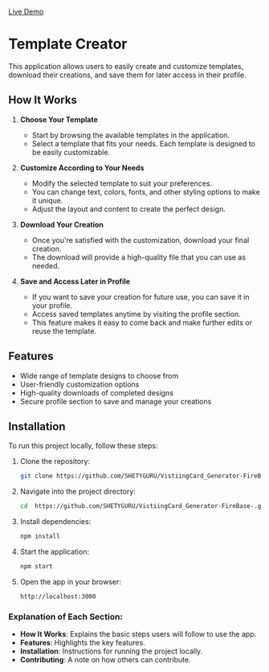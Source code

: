 [Live Demo](https://visitingcardgenerator.netlify.app/)

# Template Creator

This application allows users to easily create and customize templates, download their creations, and save them for later access in their profile.

## How It Works

1. **Choose Your Template**
   - Start by browsing the available templates in the application.
   - Select a template that fits your needs. Each template is designed to be easily customizable.

2. **Customize According to Your Needs**
   - Modify the selected template to suit your preferences.
   - You can change text, colors, fonts, and other styling options to make it unique.
   - Adjust the layout and content to create the perfect design.

3. **Download Your Creation**
   - Once you're satisfied with the customization, download your final creation.
   - The download will provide a high-quality file that you can use as needed.

4. **Save and Access Later in Profile**
   - If you want to save your creation for future use, you can save it in your profile.
   - Access saved templates anytime by visiting the profile section.
   - This feature makes it easy to come back and make further edits or reuse the template.

## Features

- Wide range of template designs to choose from
- User-friendly customization options
- High-quality downloads of completed designs
- Secure profile section to save and manage your creations

## Installation

To run this project locally, follow these steps:

1. Clone the repository:
   ```bash
   git clone https://github.com/SHETYGURU/VistiingCard_Generator-FireBase-.git
   ```

2. Navigate into the project directory:
   ```bash
   cd  https://github.com/SHETYGURU/VistiingCard_Generator-FireBase-.git
   ```

3. Install dependencies:
   ```bash
   npm install
   ```

4. Start the application:
   ```bash
   npm start
   ```

5. Open the app in your browser:
   ```
   http://localhost:3000
   ```



### Explanation of Each Section:

- **How It Works**: Explains the basic steps users will follow to use the app.
- **Features**: Highlights the key features.
- **Installation**: Instructions for running the project locally.
- **Contributing**: A note on how others can contribute.

